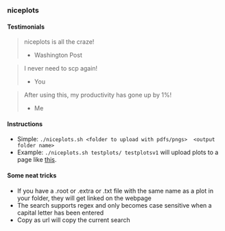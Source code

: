 ### niceplots

#### Testimonials

> niceplots is all the craze!
> - Washington Post

> I never need to scp again!
> - You

> After using this, my productivity has gone up by 1%!
> - Me

#### Instructions

* Simple: `./niceplots.sh <folder to upload with pdfs/pngs>  <output folder name>`
* Example: `./niceplots.sh testplots/ testplotsv1` will upload plots to a page like [this](http://uaf-6.t2.ucsd.edu/~namin/dump/testplotsv1/).

#### Some neat tricks
* If you have a .root or .extra or .txt file with the same name as a plot in your folder, they will get linked on the webpage
* The search supports regex and only becomes case sensitive when a capital letter has been entered
* Copy as url will copy the current search

